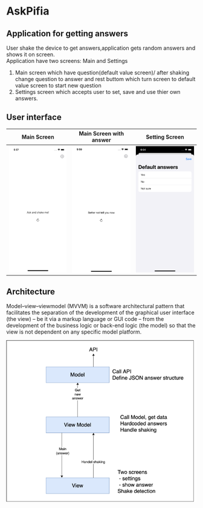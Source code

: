 #  AskPifia

## Application for getting answers 

 User shake the device to get answers,application gets random answers and shows it on screen.  
 Application have two screens: Main and Settings 
1.  Main screen which have question(default value screen)/ after shaking change question to answer and rest buttom which turn screen to default value  screen to start new question
2. Settings screen which accepts user to set, save and use thier own answers. 

## User interface


Main Screen | Main Screen with answer | Setting Screen
:-----------:|:----------------------:|:-------------:
![Main Screen](docs/MainScreen1.png "Main Screen") | ![Main Screen2](docs/MainScreen2.png "Main Screen with answer") | ![Setting Screen](docs/SettingScreen.png "Setting Screen")

## Architecture

 Model–view–viewmodel (MVVM) is a software architectural pattern that facilitates the separation of the development of the graphical user interface (the view) – be it via a markup language or GUI code – from the development of the business logic or back-end logic (the model) so that the view is not dependent on any specific model platform.
 
 ![Architecture](docs/Architecture.png "Architecture")
